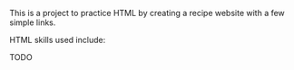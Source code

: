 This is a project to practice HTML by creating a recipe website with a few simple links.

HTML skills used include:

TODO